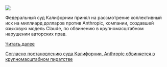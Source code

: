 <!--2025-07-20 09:22:40-->
<div class="yb">
  <div class="rss habr"><img src="https://habrastorage.org/getpro/habr/upload_files/95f/a9f/eb5/95fa9feb5aa489a4af9b3f1538e58adc.jpg" /><p>Федеральный суд Калифорнии принял на рассмотрение коллективный иск на миллиард долларов против Anthropic, компании, создавшей языковую модель Claude, по обвинению в крупномасштабном нарушении авторских прав.</p> <a href="https://habr.com/ru/articles/929284/#habracut">Читать далее</a> <p class="titl"><a href="https://habr.com/ru/companies/bothub/news/929284/?utm_source=habrahabr&utm_medium=rss&utm_campaign=929284">Согласно постановлению суда Калифорнии, Anthropic обвиняется в крупномасштабном пиратстве</a></p></div>
</div>
